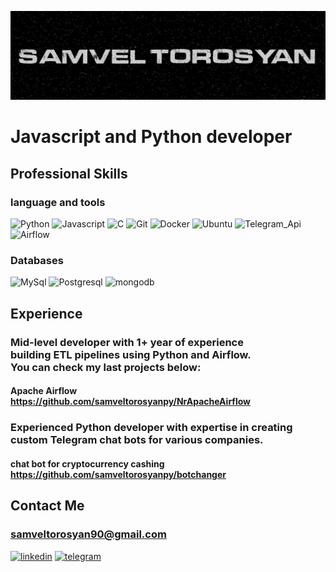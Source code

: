 [![Header](https://github.com/samveltorosyanpy/samveltorosyanpy/blob/master/assets/Header.png)](https://www.linkedin.com/in/samvel-torosyan/)

# Javascript and Python developer

## Professional Skills
### language and tools
![Python](https://img.shields.io/badge/-Python-252525?style=for-the-badge&logo=python&logoColer=0d6eb5)
![Javascript](https://img.shields.io/badge/-javascript-252525?style=for-the-badge&logo=javascript&logoColer=0d6eb5)
![C](https://img.shields.io/badge/-C-252525?style=for-the-badge&logo=C&logoColer=black)
![Git](https://img.shields.io/badge/-git-252525?style=for-the-badge&logo=git&logoColer=0d6eb5)
![Docker](https://img.shields.io/badge/-Docker-252525?style=for-the-badge&logo=Docker&logoColer=0d6eb5)
![Ubuntu](https://img.shields.io/badge/-Ubuntu-252525?style=for-the-badge&logo=Ubuntu&logoColer=0d6eb5)
![Telegram_Api](https://img.shields.io/badge/-Telegram_Api-252525?style=for-the-badge&logo=Telegram&logoColer=0d6eb5)</br>
![Airflow](https://img.shields.io/badge/-Apache_Airlow-252525?style=for-the-badge&logo=apacheairflow&logoColer=black)

### Databases
![MySql](https://img.shields.io/badge/-MySql-252525?style=for-the-badge&logo=MySql&logoColer=0d6eb5)
![Postgresql](https://img.shields.io/badge/-Postgresql-252525?style=for-the-badge&logo=Postgresql&logoColer=0d6eb5)
![mongodb](https://img.shields.io/badge/-mongodb-252525?style=for-the-badge&logo=mongodb&logoColer=0d6eb5)

## Experience
### Mid-level developer with 1+ year of experience</br> building ETL pipelines using Python and Airflow.</br>You can check my last projects below:
#### Apache Airflow</br>https://github.com/samveltorosyanpy/NrApacheAirflow

### Experienced Python developer with expertise in creating</br>custom Telegram chat bots for various companies.
#### chat bot for cryptocurrency cashing</br>https://github.com/samveltorosyanpy/botchanger

## Contact Me
### samveltorosyan90@gmail.com

[![linkedin](https://img.shields.io/badge/-linkedin-252525?style=for-the-badge&logo=linkedin&logoColer=0d6eb5)](https://www.linkedin.com/in/samvel-torosyan/)
[![telegram](https://img.shields.io/badge/-telegram-252525?style=for-the-badge&logo=telegram&logoColer=0d6eb5)](https://t.me/aytishnik007)

[//]: # (![Samvel's GitHub stats]&#40;https://github-readme-stats.vercel.app/api?username=samveltorosyanpy&show_icons=true&bg_color=252525&icon_color=0d6eb5&border_color=252525&text_color=ffffff&title_color=0d6eb5&hide=contribs&#41;)